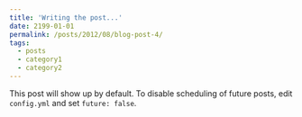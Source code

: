 ```yaml
---
title: 'Writing the post...'
date: 2199-01-01
permalink: /posts/2012/08/blog-post-4/
tags:
  - posts
  - category1
  - category2
---
```


This post will show up by default. To disable scheduling of future posts, edit `config.yml` and set `future: false`. 
